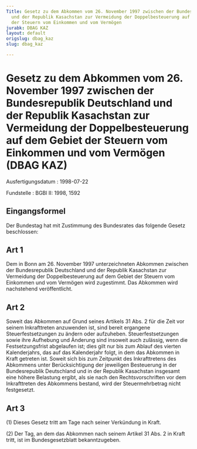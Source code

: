 ```yaml
---
Title: Gesetz zu dem Abkommen vom 26. November 1997 zwischen der Bundesrepublik Deutschland
  und der Republik Kasachstan zur Vermeidung der Doppelbesteuerung auf dem Gebiet
  der Steuern vom Einkommen und vom Vermögen
jurabk: DBAG KAZ
layout: default
origslug: dbag_kaz
slug: dbag_kaz

---
```


# Gesetz zu dem Abkommen vom 26. November 1997 zwischen der Bundesrepublik Deutschland und der Republik Kasachstan zur Vermeidung der Doppelbesteuerung auf dem Gebiet der Steuern vom Einkommen und vom Vermögen (DBAG KAZ)

Ausfertigungsdatum
:   1998-07-22

Fundstelle
:   BGBl II: 1998, 1592

## Eingangsformel

Der Bundestag hat mit Zustimmung des Bundesrates das folgende Gesetz
beschlossen:

## Art 1

Dem in Bonn am 26. November 1997 unterzeichneten Abkommen zwischen der
Bundesrepublik Deutschland und der Republik Kasachstan zur Vermeidung
der Doppelbesteuerung auf dem Gebiet der Steuern vom Einkommen und vom
Vermögen wird zugestimmt. Das Abkommen wird nachstehend
veröffentlicht.

## Art 2

Soweit das Abkommen auf Grund seines Artikels 31 Abs. 2 für die Zeit
vor seinem Inkrafttreten anzuwenden ist, sind bereit ergangene
Steuerfestsetzungen zu ändern oder aufzuheben. Steuerfestsetzungen
sowie ihre Aufhebung und Änderung sind insoweit auch zulässig, wenn
die Festsetzungsfrist abgelaufen ist; dies gilt nur bis zum Ablauf des
vierten Kalenderjahrs, das auf das Kalenderjahr folgt, in dem das
Abkommen in Kraft getreten ist. Soweit sich bis zum Zeitpunkt des
Inkrafttretens des Abkommens unter Berücksichtigung der jeweiligen
Besteuerung in der Bundesrepublik Deutschland und in der Republik
Kasachstan insgesamt eine höhere Belastung ergibt, als sie nach den
Rechtsvorschriften vor dem Inkrafttreten des Abkommens bestand, wird
der Steuermehrbetrag nicht festgesetzt.

## Art 3

(1) Dieses Gesetz tritt am Tage nach seiner Verkündung in Kraft.

(2) Der Tag, an dem das Abkommen nach seinem Artikel 31 Abs. 2 in
Kraft tritt, ist im Bundesgesetzblatt bekanntzugeben.

